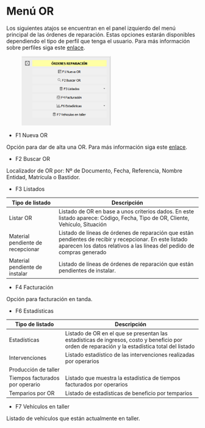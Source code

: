 # Menú OR

Los siguientes atajos se encuentran en el panel izquierdo del menú principal de las órdenes de reparación. Estas opciones estarán disponibles dependiendo el tipo de perfil que tenga el usuario. Para más información sobre perfiles siga este [enlace](../../../configuracion/permisos-perfiles/).

<figure><img src="../../../../.gitbook/assets/image.png" alt="" width="234"><figcaption></figcaption></figure>

* F1 Nueva OR

Opción para dar de alta una OR. Para más información siga este [enlace](alta-de-una-or.md).

* F2 Buscar OR

Localizador de OR por: Nº de Documento, Fecha, Referencia, Nombre Entidad, Matrícula o Bastidor.

* F3 Listados

| Tipo de listado                   | Descripción                                                                                                                                                                        |
| --------------------------------- | ---------------------------------------------------------------------------------------------------------------------------------------------------------------------------------- |
| Listar OR                         | Listado de OR en base a unos criterios dados. En este listado aparece: Código, Fecha, Tipo de OR, Cliente, Vehículo, Situación                                                     |
| Material pendiente de recepcionar | Listado de líneas de órdenes de reparación que están pendientes de recibir y recepcionar. En este listado aparecen los datos relativos a las líneas del pedido de compras generado |
| Material pendiente de instalar    | Listado de líneas de órdenes de reparación que están pendientes de instalar.                                                                                                       |

* F4 Facturación

Opción para facturación en tanda.

* F6 Estadísticas

| Tipo de listado                 | Descripción                                                                                                                                     |
| ------------------------------- | ----------------------------------------------------------------------------------------------------------------------------------------------- |
| Estadísticas                    | Listado de OR en el que se presentan las estadísticas de ingresos, costo y beneficio por orden de reparación y la estadística total del listado |
| Intervenciones                  | Listado estadístico de las intervenciones realizadas por operarios                                                                              |
| Producción de taller            |                                                                                                                                                 |
| Tiempos facturados por operario | Listado que muestra la estadística de tiempos facturados por operarios                                                                          |
| Temparios por OR                | Listado de estadísticas de beneficio por temparios                                                                                              |

* F7 Vehículos en taller

Listado de vehículos que están actualmente en taller.
